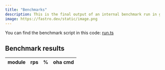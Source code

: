 ```yaml
---
title: "Benchmarks"
description: This is the final output of an internal benchmark run in github action
image: https://fastro.dev/static/image.png
---
```




You can find the benchmark script in this code: [run.ts](https://github.com/fastrodev/fastro/blob/main/bench/run.ts)

## Benchmark results


| module                                                                                               |   rps |    % | oha cmd                                                            |
| :--------------------------------------------------------------------------------------------------- | ----: | ---: | :----------------------------------------------------------------- |

